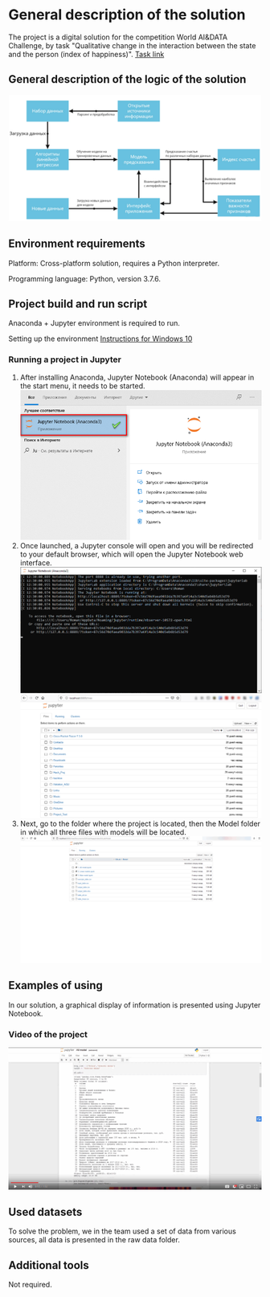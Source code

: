 # General description of the solution

The project is a digital solution for the competition World AI&DATA Challenge, by task "Qualitative change in the interaction between the state and the person (index of happiness)". [Task link](https://datamasters.ru/task?id=3)

## General description of the logic of the solution
![Work logic](img/logic.png)

## Environment requirements
Platform: Cross-platform solution, requires a Python interpreter.

Programming language: Python, version 3.7.6.

## Project build and run script
Anaconda + Jupyter environment is required to run.

Setting up the environment [Instructions for Windows 10](https://pythonru.com/baza-znanij/kak-ustanovit-anaconda-na-windows)

### Running a project in Jupyter
1. After installing Anaconda, Jupyter Notebook (Anaconda) will appear in the start menu, it needs to be started. ![Running Jupyter Notebook (Anaconda)](img/1.png)
2. Once launched, a Jupyter console will open and you will be redirected to your default browser, which will open the Jupyter Notebook web interface.![Jupyter Notebook Console (Anaconda)](img/2.png) ![Web-Интерфейс Jupyter Notebook (Anaconda)](img/3.png) 
3. Next, go to the folder where the project is located, then the Model folder in which all three files with models will be located.![Web-Interface Jupyter Notebook (Anaconda)](img/4.png)


## Examples of using
In our solution, a graphical display of information is presented using Jupyter Notebook.

### Video of the project
[![Video of the project](img/preview.png)](https://www.youtube.com/watch?v=K8pcKTQTQMU)

## Used datasets
To solve the problem, we in the team used a set of data from various sources, all data is presented in the raw data folder.
## Additional tools
Not required.